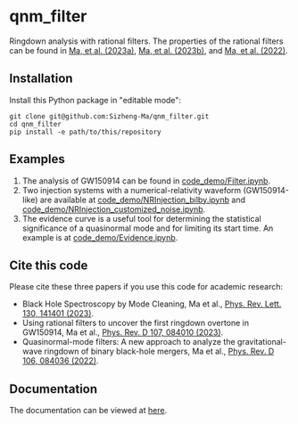 # qnm_filter

Ringdown analysis with rational filters. The properties of the rational filters can be found in [Ma, et al. (2023a)](https://doi.org/10.1103/PhysRevLett.130.141401), [Ma, et al. (2023b)](https://doi.org/10.1103/PhysRevD.107.084010), and [Ma, et al. (2022)](https://doi.org/10.1103/PhysRevD.106.084036).

## Installation

Install this Python package in "editable mode":

```shell
git clone git@github.com:Sizheng-Ma/qnm_filter.git
cd qnm_filter
pip install -e path/to/this/repository
```

## Examples

1. The analysis of GW150914 can be found in [code_demo/Filter.ipynb](code_demo/Filter.ipynb).
2. Two injection systems with a numerical-relativity waveform (GW150914-like) are available at [code_demo/NRInjection_bilby.ipynb](code_demo/NRInjection_bilby.ipynb) and [code_demo/NRInjection_customized_noise.ipynb](code_demo/NRInjection_customized_noise.ipynb).
3. The evidence curve is a useful tool for determining the statistical significance of a quasinormal mode and for limiting its start time. An example is at [code_demo/Evidence.ipynb](code_demo/Evidence.ipynb).

## Cite this code

Please cite these three papers if you use this code for academic research:

- Black Hole Spectroscopy by Mode Cleaning, Ma et al., [Phys. Rev. Lett. 130, 141401 (2023)](https://doi.org/10.1103/PhysRevLett.130.141401).
- Using rational filters to uncover the first ringdown overtone in GW150914, Ma et al., [Phys. Rev. D 107, 084010 (2023)](https://doi.org/10.1103/PhysRevD.107.084010).
- Quasinormal-mode filters: A new approach to analyze the gravitational-wave ringdown of binary black-hole mergers, Ma et al., [Phys. Rev. D 106, 084036 (2022)](https://doi.org/10.1103/PhysRevD.106.084036).

## Documentation

The documentation can be viewed at [here](https://sizheng-ma.github.io/qnm_filter/html/index.html).

